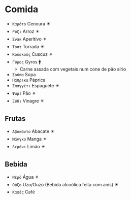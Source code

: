 # Comida

-   `Καρότο` Cenoura ✴️
-   `Ρύζι` Arroz ✴️
-   `Σνακ` Aperitivo ✴️
-   `Τοστ` Torrada ✴️
-   `Κουσκούς` Cuscuz ✴️
-   `Γύρος` Gyros 🚹
    -   Carne assada com vegetais num cone de pão sírio
-   `Σούπα` Sopa
-   `Πάπρικα` Páprica
-   `Σπαγγέτι` Espaguete ✴️
-   `Ψωμί` Pão ✴️
-   `Ξύδι` Vinagre ✴️

## Frutas

-   `Αβοκάντο` Abacate ✴️
-   `Μάνγκο` Manga ✴️
-   `Λεμόνι` Limão ✴️

## Bebida

-   `Νερό` Água ✴️
-   `Ούζο` Uzo/Ouzo (Bebida alcoólica feita com anis) ✴️
-   `Καφές` Café
